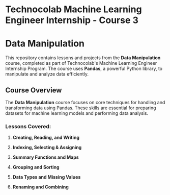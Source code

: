 # Technocolab Machine Learning Engineer Internship - Course 3
# Data Manipulation
This repository contains lessons and projects from the **Data Manipulation** course, completed as part of Technocolab's Machine Learning Engineer Internship Program. The course uses **Pandas**, a powerful Python library, to manipulate and analyze data efficiently.

## Course Overview

The **Data Manipulation** course focuses on core techniques for handling and transforming data using Pandas. These skills are essential for preparing datasets for machine learning models and performing data analysis.

### Lessons Covered:

1. **Creating, Reading, and Writing**
  
2. **Indexing, Selecting & Assigning**
  
3. **Summary Functions and Maps**
  
4. **Grouping and Sorting**
 
5. **Data Types and Missing Values**
   
6. **Renaming and Combining**
   
